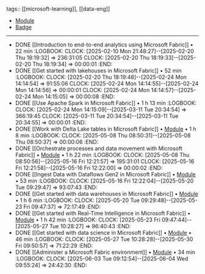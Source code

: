 tags:: [[microsoft-learning]], [[data-eng]]

- [Module](https://learn.microsoft.com/en-us/training/modules/get-started-kusto-fabric/)
- [Badge](https://learn.microsoft.com/api/achievements/share/en-us/taniomi/URMRHVN3?sharingId=BF42B601A1EE754B)
- ---
- DONE [[Introduction to end-to-end analytics using Microsoft Fabric]] • 22 min
  :LOGBOOK:
  CLOCK: [2025-02-10 Mon 21:48:27]--[2025-02-20 Thu 18:19:32] =>  236:31:05
  CLOCK: [2025-02-20 Thu 18:19:33]--[2025-02-20 Thu 18:19:34] =>  00:00:01
  :END:
- DONE [[Get started with lakehouses in Microsoft Fabric]] • 52 min
  :LOGBOOK:
  CLOCK: [2025-02-20 Thu 18:19:48]--[2025-02-24 Mon 14:14:54] =>  91:55:06
  CLOCK: [2025-02-24 Mon 14:14:55]--[2025-02-24 Mon 14:14:56] =>  00:00:01
  CLOCK: [2025-02-24 Mon 14:14:57]--[2025-02-24 Mon 14:15:05] =>  00:00:08
  :END:
- DONE [[Use Apache Spark in Microsoft Fabric]] • 1 h 13 min
  :LOGBOOK:
  CLOCK: [2025-02-24 Mon 14:15:09]--[2025-03-11 Tue 20:34:54] =>  366:19:45
  CLOCK: [2025-03-11 Tue 20:34:54]--[2025-03-11 Tue 20:34:55] =>  00:00:01
  :END:
- DONE [[Work with Delta Lake tables in Microsoft Fabric]] • [Module](https://learn.microsoft.com/en-gb/training/modules/work-delta-lake-tables-fabric/) • 1 h 8 min
  :LOGBOOK:
  CLOCK: [2025-05-08 Thu 08:50:31]--[2025-05-08 Thu 08:50:37] =>  00:00:06
  :END:
- DONE [[Orchestrate processes and data movement with Microsoft Fabric]] • [Module](https://learn.microsoft.com/en-gb/training/modules/use-data-factory-pipelines-fabric/) • 1 h 22 min
  :LOGBOOK:
  CLOCK: [2025-05-08 Thu 08:50:56]--[2025-05-16 Fri 12:21:57] =>  195:31:01
  CLOCK: [2025-05-16 Fri 12:21:58]--[2025-05-16 Fri 12:22:00] =>  00:00:02
  :END:
- DONE [[Ingest Data with Dataflows Gen2 in Microsoft Fabric]] • [Module](https://learn.microsoft.com/en-gb/training/modules/use-dataflow-gen-2-fabric/) • 53 min
  :LOGBOOK:
  CLOCK: [2025-05-16 Fri 12:22:04]--[2025-05-20 Tue 09:29:47] =>  93:07:43
  :END:
- DONE [[Get started with data warehouses in Microsoft Fabric]] • [Module](https://learn.microsoft.com/en-gb/training/modules/get-started-data-warehouse/) • 1 h 6 min
  :LOGBOOK:
  CLOCK: [2025-05-20 Tue 09:29:48]--[2025-05-23 Fri 09:47:37] =>  72:17:49
  :END:
- DONE [[Get started with Real-Time Intelligence in Microsoft Fabric]] • [Module](https://learn.microsoft.com/en-gb/training/modules/get-started-kusto-fabric/) • 1 h 42 min
  :LOGBOOK:
  CLOCK: [2025-05-23 Fri 09:47:44]--[2025-05-27 Tue 10:28:27] =>  96:40:43
  :END:
- DONE [[Get started with data science in Microsoft Fabric]] • [Module](https://learn.microsoft.com/en-gb/training/modules/get-started-data-science-fabric/) • 46 min
  :LOGBOOK:
  CLOCK: [2025-05-27 Tue 10:28:28]--[2025-05-30 Fri 09:50:57] =>  71:22:29
  :END:
- DONE [[Administer a Microsoft Fabric environment]] • [Module](https://learn.microsoft.com/en-gb/training/modules/administer-fabric/) • 34 min
  :LOGBOOK:
  CLOCK: [2025-06-03 Tue 09:12:54]--[2025-06-04 Wed 09:55:24] =>  24:42:30
  :END: